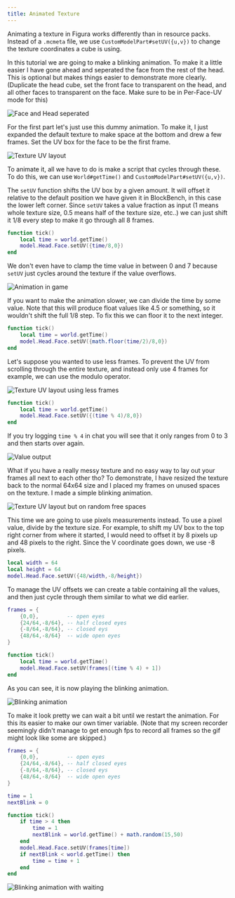 ```yaml
---
title: Animated Texture
---
```


Animating a texture in Figura works differently than in resource packs. Instead of a `.mcmeta` file, we use `CustomModelPart#setUV({u,v})` to change the texture coordinates a cube is using.

In this tutorial we are going to make a blinking animation. To make it a little easier I have gone ahead and seperated the face from the rest of the head. This is optional but makes things easier to demonstrate more clearly. (Duplicate the head cube, set the front face to transparent on the head, and all other faces to transparent on the face. Make sure to be in Per-Face-UV mode for this)

![Face and Head seperated](./assets/model-1.gif)

For the first part let's just use this dummy animation. To make it, I just expanded the default texture to make space at the bottom and drew a few frames. Set the UV box for the face to be the first frame.

![Texture UV layout](./assets/texture-1.png)

To animate it, all we have to do is make a script that cycles through these. To do this, we can use `World#getTime()` and `CustomModelPart#setUV({u,v})`.

The `setUV` function shifts the UV box by a given amount. It will offset it relative to the default position we have given it in BlockBench, in this case the lower left corner. Since `setUV` takes a value fraction as input (1 means whole texture size, 0.5 means half of the texture size, etc..) we can just shift it 1/8 every step to make it go through all 8 frames.

```lua
function tick()
    local time = world.getTime()
    model.Head.Face.setUV({time/8,0})
end
```
We don't even have to clamp the time value in between 0 and 7 because `setUV` just cycles around the texture if the value overflows.

![Animation in game](./assets/minecraft-1.gif)

If you want to make the animation slower, we can divide the time by some value. Note that this will produce float values like 4.5 or something, so it wouldn't shift the full 1/8 step. To fix this we can floor it to the next integer.

```lua
function tick()
    local time = world.getTime()
    model.Head.Face.setUV({math.floor(time/2)/8,0})
end
```

Let's suppose you wanted to use less frames. To prevent the UV from scrolling through the entire texture, and instead only use 4 frames for example, we can use the modulo operator.

![Texture UV layout using less frames](./assets/texture-2.png)

```lua
function tick()
    local time = world.getTime()
    model.Head.Face.setUV({(time % 4)/8,0})
end
```

If you try logging `time % 4` in chat you will see that it only ranges from 0 to 3 and then starts over again.

![Value output](./assets/chat-1.png)

What if you have a really messy texture and no easy way to lay out your frames all next to each other tho? To demonstrate, I have resized the texture back to the normal 64x64 size and I placed my frames on unused spaces on the texture. I made a simple blinking animation.

![Texture UV layout but on random free spaces](./assets/texture-3.png)

This time we are going to use pixels measurements instead. To use a pixel value, divide by the texture size. For example, to shift my UV box to the top right corner from where it started, I would need to offset it by 8 pixels up and 48 pixels to the right. Since the V coordinate goes down, we use -8 pixels.

```lua
local width = 64
local height = 64
model.Head.Face.setUV({48/width,-8/height})
```

To manage the UV offsets we can create a table containing all the values, and then just cycle through them similar to what we did earlier.

```lua
frames = {
    {0,0},         -- open eyes
    {24/64,-8/64}, -- half closed eyes
    {-8/64,-8/64}, -- closed eys
    {48/64,-8/64}  -- wide open eyes
}

function tick()
    local time = world.getTime()
    model.Head.Face.setUV(frames[(time % 4) + 1])
end
```

As you can see, it is now playing the blinking animation.

![Blinking animation](./assets/minecraft-2.gif)

To make it look pretty we can wait a bit until we restart the animation. For this its easier to make our own timer variable. (Note that my screen recorder seemingly didn't manage to get enough fps to record all frames so the gif might look like some are skipped.)

```lua
frames = {
    {0,0},         -- open eyes
    {24/64,-8/64}, -- half closed eyes
    {-8/64,-8/64}, -- closed eys
    {48/64,-8/64}  -- wide open eyes
}

time = 1
nextBlink = 0

function tick()
    if time > 4 then
        time = 1
        nextBlink = world.getTime() + math.random(15,50)
    end
    model.Head.Face.setUV(frames[time])
    if nextBlink < world.getTime() then
        time = time + 1
    end
end
```

![Blinking animation with waiting](./assets/minecraft-3.gif)
